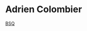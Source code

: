 #   Adrien Colombier

[BSQ](https://github.com/PixDay/Epitech/tree/master/First%20Year/Semester%20I/Elementary%20Programming%20in%20C/BSQ)
